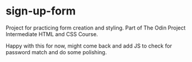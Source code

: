 # sign-up-form
Project for practicing form creation and styling. Part of The Odin Project Intermediate HTML and CSS Course.

Happy with this for now, might come back and add JS to check for password match and do some polishing.